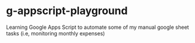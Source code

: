 # g-appscript-playground

Learning Google Apps Script to automate some of my manual google sheet tasks (i.e, monitoring monthly expenses)
